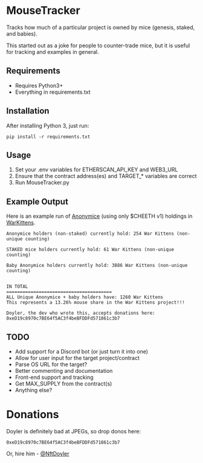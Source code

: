 # MouseTracker
Tracks how much of a particular project is owned by mice (genesis, staked, and babies).

This started out as a joke for people to counter-trade mice, but it is useful for tracking and examples in general. 

## Requirements

* Requires Python3+
* Everything in requirements.txt

## Installation

After installing Python 3, just run:

`pip install -r requirements.txt`

## Usage

1. Set your .env variables for ETHERSCAN_API_KEY and WEB3_URL
2. Ensure that the contract address(es) and TARGET_\* variables are correct
3. Run MouseTracker.py

## Example Output

Here is an example run of [Anonymice](https://opensea.io/collection/anonymice) (using only $CHEETH v1) holdings in [WarKittens](https://opensea.io/collection/warkittens).

```
Anonymice holders (non-staked) currently hold: 254 War Kittens (non-unique counting)

STAKED mice holders currently hold: 61 War Kittens (non-unique counting)

Baby Anonymice holders currently hold: 3886 War Kittens (non-unique counting)


IN TOTAL
=======================================
ALL Unique Anonymice + baby holders have: 1260 War Kittens
This represents a 13.26% mouse share in the War Kittens project!!!

Doyler, the dev who wrote this, accepts donations here: 0xeD19c8970c7BE64f5AC3f4beBFDDFd571861c3b7
```

## TODO

* Add support for a Discord bot (or just turn it into one)
* Allow for user input for the target project/contract
* Parse OS URL for the target?
* Better commenting and documentation
* Front-end support and tracking
* Get MAX_SUPPLY from the contract(s)
* Anything else?

# Donations

Doyler is definitely bad at JPEGs, so drop donos here:

`0xeD19c8970c7BE64f5AC3f4beBFDDFd571861c3b7`

Or, hire him - [@NftDoyler](https://twitter.com/NftDoyler)
